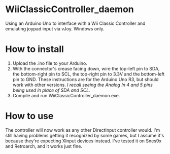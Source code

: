# WiiClassicController_daemon
Using an Arduino Uno to interface with a Wii Classic Controller and emulating joypad input via vJoy. Windows only.
# How to install
1. Upload the .ino file to your Arduino.
2. With the connector's crease facing down, wire the top-left pin to SDA, the bottom-right pin to SCL, the top-right pin to 3.3V and the bottom-left pin to GND. These instructions are for the Arduino Uno R3, but should work with other versions. *I recall seeing the Analog In 4 and 5 pins being used in place of SDA and SCL.*
3. Compile and run WiiClassicController_daemon.exe.

# How to use
The controller will now work as any other DirectInput controller would. I'm still having problems getting it recognized by some games, but I assume it's because they're expecting XInput devices instead. I've tested it on Snes9x and Retroarch, and it works just fine.
